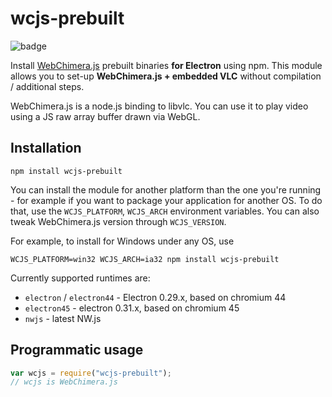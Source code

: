 # wcjs-prebuilt

![badge](https://nodei.co/npm/wcjs-prebuilt.png?downloads=true)

Install [WebChimera.js](http://github.com/RSATom/WebChimera.js) prebuilt binaries **for Electron** using npm. This module allows you to set-up **WebChimera.js + embedded VLC** without compilation / additional steps.

WebChimera.js is a node.js binding to libvlc. You can use it to play video using a JS raw array buffer drawn via WebGL.


## Installation

```
npm install wcjs-prebuilt
```

You can install the module for another platform than the one you're running - for example if you want to package your application for another OS. To do that, use the ``WCJS_PLATFORM``, ``WCJS_ARCH`` environment variables.
You can also tweak WebChimera.js version through ``WCJS_VERSION``.

For example, to install for Windows under any OS, use
```
WCJS_PLATFORM=win32 WCJS_ARCH=ia32 npm install wcjs-prebuilt
```

Currently supported runtimes are:
* ``electron`` / ``electron44`` - Electron 0.29.x, based on chromium 44
* ``electron45`` - electron 0.31.x, based on chromium 45
* ``nwjs`` - latest NW.js

## Programmatic usage
```javascript
var wcjs = require("wcjs-prebuilt");
// wcjs is WebChimera.js
```
